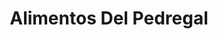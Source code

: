 ---
title: "Alimentos Del Pedregal"
url: /temuco/alimentos-del-pedregal/
shop: alimentos congelados
---